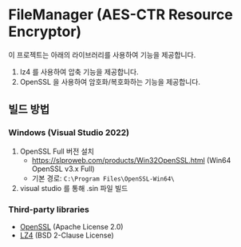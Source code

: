 # FileManager (AES-CTR Resource Encryptor)

이 프로젝트는 아래의 라이브러리를 사용하여 기능을 제공합니다.
1. lz4 를 사용하여 압축 기능을 제공합니다.
2. OpenSSL 을 사용하여 암호화/복호화하는 기능을 제공합니다.

## 빌드 방법

### Windows (Visual Studio 2022)
1. OpenSSL Full 버전 설치  
   - https://slproweb.com/products/Win32OpenSSL.html (Win64 OpenSSL v3.x Full)  
   - 기본 경로: `C:\Program Files\OpenSSL-Win64\`
2. visual studio 를 통해 .sin 파일 빌드
  
### Third-party libraries
- [OpenSSL](https://www.openssl.org/) (Apache License 2.0)
- [LZ4](https://github.com/lz4/lz4) (BSD 2-Clause License)
